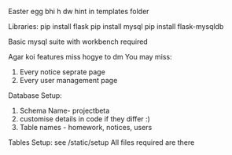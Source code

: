 Easter egg bhi h dw
hint in templates folder

Libraries:
pip install flask
pip install mysql
pip install flask-mysqldb

Basic mysql suite with workbench required

Agar koi features miss hogye to dm
You may miss:
1. Every notice seprate page
2. Every user management page

Database Setup:
1. Schema Name- projectbeta
2. customise details in code if they differ :)
3. Table names - homework, notices, users

Tables Setup:
see /static/setup
All files required are there

